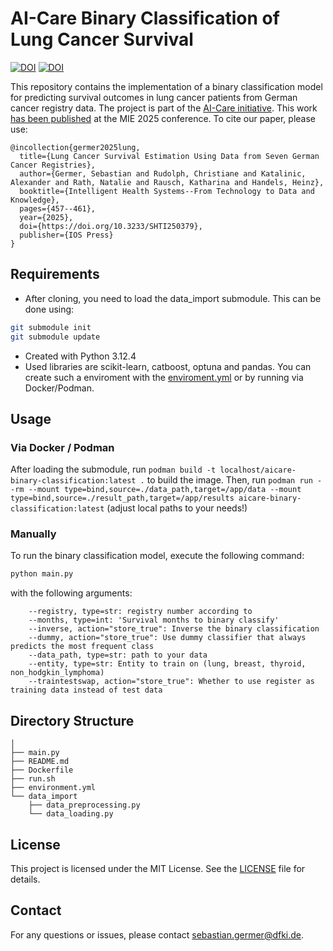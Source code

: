 # AI-Care Binary Classification of Lung Cancer Survival
[![DOI](https://zenodo.org/badge/DOI/10.5281/zenodo.14524261.svg)](https://doi.org/10.5281/zenodo.14524261)
[![DOI](https://img.shields.io/badge/Paper@MIE2025-10.3233/SHTI250379-blue)](http://doi.org/10.3233/SHTI250379)

This repository contains the implementation of a binary classification model for predicting survival outcomes in lung cancer patients from German cancer registry data. The project is part of the [AI-Care initiative](https://ai-care-cancer.de/). This work [has been published](https://doi.org/10.3233/SHTI250379) at the MIE 2025 conference.
To cite our paper, please use:
```
@incollection{germer2025lung,
  title={Lung Cancer Survival Estimation Using Data from Seven German Cancer Registries},
  author={Germer, Sebastian and Rudolph, Christiane and Katalinic, Alexander and Rath, Natalie and Rausch, Katharina and Handels, Heinz},
  booktitle={Intelligent Health Systems--From Technology to Data and Knowledge},
  pages={457--461},
  year={2025},
  doi={https://doi.org/10.3233/SHTI250379},
  publisher={IOS Press}
}
```

## Requirements
- After cloning, you need to load the data_import submodule. This can be done using:
```bash
git submodule init
git submodule update
```

- Created with Python 3.12.4
- Used libraries are scikit-learn, catboost, optuna and pandas.
  You can create such a enviroment with the [enviroment.yml](enviroment.yml) or by running via Docker/Podman.

## Usage
### Via Docker / Podman
After loading the submodule, run `podman build -t localhost/aicare-binary-classification:latest .` to build the image.
Then, run `podman run --rm --mount type=bind,source=./data_path,target=/app/data --mount type=bind,source=./result_path,target=/app/results aicare-binary-classification:latest` (adjust local paths to your needs!)


### Manually
To run the binary classification model, execute the following command:

```bash
python main.py 
```
with the following arguments:
```
    --registry, type=str: registry number according to   
    --months, type=int: 'Survival months to binary classify'
    --inverse, action="store_true": Inverse the binary classification
    --dummy, action="store_true": Use dummy classifier that always predicts the most frequent class
    --data_path, type=str: path to your data
    --entity, type=str: Entity to train on (lung, breast, thyroid, non_hodgkin_lymphoma)
    --traintestswap, action="store_true": Whether to use register as training data instead of test data
```


## Directory Structure

```
│
├── main.py
├── README.md
├── Dockerfile
├── run.sh
├── environment.yml
└── data_import
    ├── data_preprocessing.py
    └── data_loading.py
```

## License

This project is licensed under the MIT License. See the [LICENSE](LICENSE) file for details.

## Contact

For any questions or issues, please contact [sebastian.germer@dfki.de](mailto:sebastian.germer@dfki.de).
